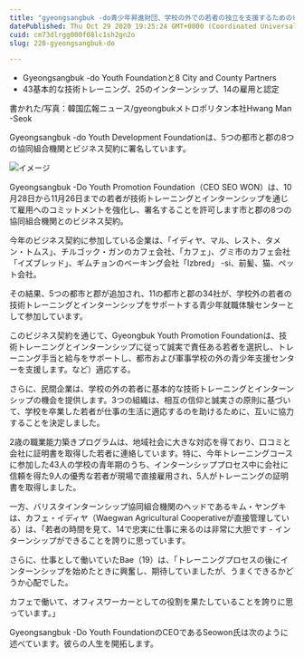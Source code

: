 ```yaml
---
title: "gyeongsangbuk -do青少年昇進財団、学校の外での若者の独立を支援するためのビジネス契約"
datePublished: Thu Oct 29 2020 19:25:24 GMT+0000 (Coordinated Universal Time)
cuid: cm73dlrgg000f08lc1sh2gn2o
slug: 228-gyeongsangbuk-do

---
```



- Gyeongsangbuk -do Youth Foundationと8 City and County Partners
- 43基本的な技術トレーニング、25のインターンシップ、14の雇用と認定

書かれた/写真：韓国広報ニュース/gyeongbukメトロポリタン本社Hwang Man -Seok

Gyeongsangbuk -do Youth Development Foundationは、5つの都市と郡の8つの協同組合機関とビジネス契約に署名しています。

![イメージ](https://cdn.hashnode.com/res/hashnode/image/upload/v1739453333802/4c01a739-76cb-4afb-99e1-1a746db5f728.jpeg)

Gyeongsangbuk -Do Youth Promotion Foundation（CEO SEO WON）は、10月28日から11月26日までの若者が技術トレーニングとインターンシップを通じて雇用へのコミットメントを強化し、署名することを許可します市と郡の8つの協同組合機関とのビジネス契約。

今年のビジネス契約に参加している企業は、「イディヤ、マル、レスト、タメン・トムス」、チルゴック・ガンのカフェ会社、「カフェ」、グミ市のカフェ会社「イズブレッド」、ギムチョンのベーキング会社「Izbred」 -si、前髪、猫、ペット会社。

その結果、5つの都市と郡が追加され、11の都市と郡の34社が、学校外の若者の技術トレーニングとインターンシップをサポートする青少年就職体験センターとして参加しています。

このビジネス契約を通じて、Gyeongbuk Youth Promotion Foundationは、技術トレーニングとインターンシップに従って誠実で責任ある若者を選択し、トレーニング手当と給与をサポートし、都市および軍事学校の外の青少年支援センターを支援します。など）適応する。

さらに、民間企業は、学校の外の若者に基本的な技術トレーニングとインターンシップの機会を提供します。3つの組織は、相互の信仰と誠実さの原則に基づいて、学校を卒業した若者が仕事の生活に適応するのを助けるために、互いに協力することを決定しました。

2歳の職業能力築きプログラムは、地域社会に大きな対応を得ており、口コミと会社に証明書を取得した若者に連絡しています。特に、今年トレーニングコースに参加した43人の学校の青年期のうち、インターンシッププロセス中に会社に信頼を得た9人の優秀な若者が現場で直接雇用され、5人がトレーニングの証明書を取得しました。

一方、バリスタインターンシップ協同組合機関のヘッドであるキム・ヤングキは、カフェ・イディヤ（Waegwan Agricultural Cooperativeが直接管理している）は、「若者の時間を見て、14で忠実に仕事に来るのは非常に大胆です - インターンシップができることを誇りに思っています。

さらに、仕事として働いていたBae（19）は、「トレーニングプロセスの後にインターンシップを始めたときに興奮し、期待していましたが、うまくできるかどうか心配でした。

カフェで働いて、オフィスワーカーとしての役割を果たしていることを誇りに思っています。」

Gyeongsangbuk -Do Youth FoundationのCEOであるSeowon氏は次のように述べています。彼らの人生を開拓します。